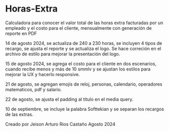 # Horas-Extra

Calculadora para conocer el valor total de las horas extra facturadas por un empleado y el costo para el cliente, mensualmente con generación de reporte en PDF

14 de agosto 2024, se actualiza de 240 a 230 horas, se incluyen 4 tipos de recargo, se ajusta el reporte y se actualiza el logo. Se hace correción en el archivo de estilo para mejorar la presentación del logo.

15 de agosto 2024, se agrega el costo para el cliente en dos escenarios, cuando recibe menos y más de 10 smmlv y se ajustan los estilos para mejorar la UX y hacerlo responsive.

21 de agosto, se agregan emojis de reloj, personas, calendario, operadores matematicos, pdf y salario.

22 de agosto, se ajusta el padding al título en el media query.

10 de septiembre, se incluye la palabra Softtekian y se separan los recargos de las extras.

Creado por Jeison Arturo Rios Castaño Agosto 2024
